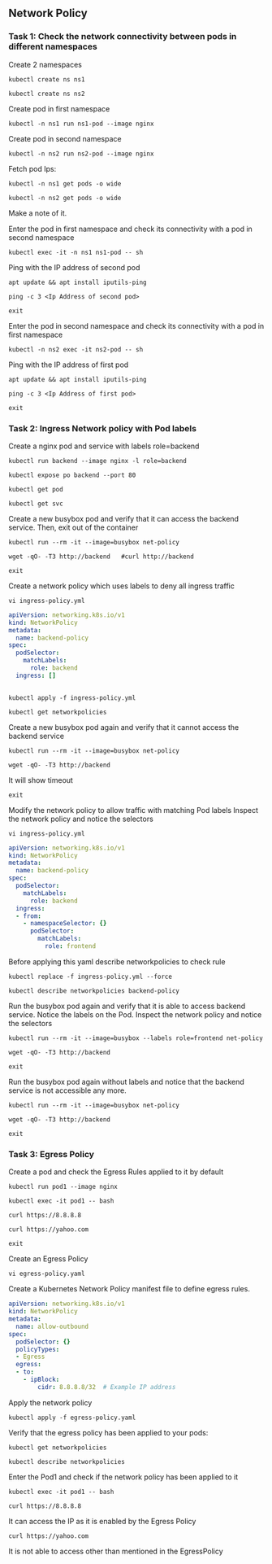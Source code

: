 ## Network Policy

### Task 1: Check the network connectivity between pods in different namespaces
Create 2 namespaces
```
kubectl create ns ns1
```
```
kubectl create ns ns2
```
Create pod in first namespace
```
kubectl -n ns1 run ns1-pod --image nginx 
```
Create pod in second namespace
```
kubectl -n ns2 run ns2-pod --image nginx 
```
Fetch pod Ips:
```
kubectl -n ns1 get pods -o wide
```
```
kubectl -n ns2 get pods -o wide
```
Make a note of it.

Enter the pod in first namespace  and check its connectivity with a pod in second namespace
```
kubectl exec -it -n ns1 ns1-pod -- sh
```
Ping with the IP address of second pod
```
apt update && apt install iputils-ping
```
```
ping -c 3 <Ip Address of second pod>
```

```
exit
```
Enter the pod in second namespace  and check its connectivity with a pod in first namespace
```
kubectl -n ns2 exec -it ns2-pod -- sh
```
Ping with the IP address of first pod
```
apt update && apt install iputils-ping
```
```
ping -c 3 <Ip Address of first pod>
```
```
exit
```

### Task 2: Ingress Network policy with Pod labels 

Create a nginx pod and service with labels role=backend
```
kubectl run backend --image nginx -l role=backend
```
```
kubectl expose po backend --port 80 
```
```
kubectl get pod
```
```
kubectl get svc
```
Create a new busybox pod and verify that it can access the backend service.
Then, exit out of the container
```
kubectl run --rm -it --image=busybox net-policy 
```
```
wget -qO- -T3 http://backend   #curl http://backend
```
```
exit
```
Create a network policy which uses labels to deny all ingress traffic
```
vi ingress-policy.yml
```
```yaml
apiVersion: networking.k8s.io/v1
kind: NetworkPolicy
metadata:
  name: backend-policy
spec:
  podSelector:
    matchLabels:
      role: backend
  ingress: []
    
```
```
kubectl apply -f ingress-policy.yml
```
```
kubectl get networkpolicies
```
Create a new busybox pod again and verify that it cannot access the backend service
```
kubectl run --rm -it --image=busybox net-policy
```
```
wget -qO- -T3 http://backend
```
It will show timeout

```
exit
```
Modify the network policy to allow traffic with matching Pod labels 
Inspect the network policy and notice the selectors
```
vi ingress-policy.yml
```
```yaml
apiVersion: networking.k8s.io/v1
kind: NetworkPolicy
metadata:
  name: backend-policy
spec:
  podSelector:
    matchLabels:
      role: backend
  ingress:
  - from:
    - namespaceSelector: {}
      podSelector:
        matchLabels:
          role: frontend		  
```
Before applying this yaml describe networkpolicies to check rule
```
kubectl replace -f ingress-policy.yml --force
```
```
kubectl describe networkpolicies backend-policy
```
Run the busybox pod again and verify that it is able to access backend service.
Notice the labels on the Pod. Inspect the network policy and notice the selectors
```
kubectl run --rm -it --image=busybox --labels role=frontend net-policy
```
```
wget -qO- -T3 http://backend
```

```
exit
```
Run the busybox pod again without labels and notice that the backend service is not accessible any more.
```
kubectl run --rm -it --image=busybox net-policy 
```
```
wget -qO- -T3 http://backend
```

```
exit
```

### Task 3: Egress Policy
Create a pod and check the Egress Rules applied to it by default
```
kubectl run pod1 --image nginx
```
```
kubectl exec -it pod1 -- bash
```
```
curl https://8.8.8.8
```
```
curl https://yahoo.com
```

```
exit
```
Create an Egress Policy
```
vi egress-policy.yaml
```
Create a Kubernetes Network Policy manifest file to define egress rules.
```yaml
apiVersion: networking.k8s.io/v1
kind: NetworkPolicy
metadata:
  name: allow-outbound
spec:
  podSelector: {}
  policyTypes:
  - Egress
  egress:
  - to:
    - ipBlock:
        cidr: 8.8.8.8/32  # Example IP address
```
Apply the network policy 
```
kubectl apply -f egress-policy.yaml
```
Verify that the egress policy has been applied to your pods:
```
kubectl get networkpolicies
```
```
kubectl describe networkpolicies
```
Enter the Pod1 and check if the network policy has been applied to it
```
kubectl exec -it pod1 -- bash
```
```
curl https://8.8.8.8
```
It can access the IP as it is enabled by the Egress Policy
```
curl https://yahoo.com
```
It is not able to access other than mentioned in the EgressPolicy

